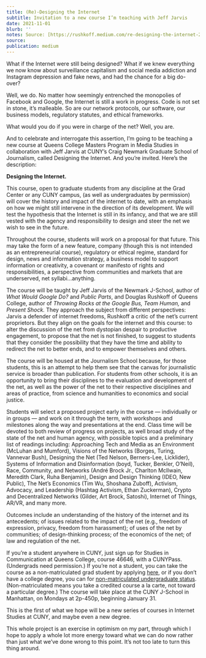 ```yaml
---
title: (Re)-Designing the Internet
subtitle: Invitation to a new course I’m teaching with Jeff Jarvis
date: 2021-11-01
blurb: ''
notes: Source: [https://rushkoff.medium.com/re-designing-the-internet-2593fe7dae8d](https://rushkoff.medium.com/re-designing-the-internet-2593fe7dae8d https://rushkoff.medium.com/re-designing-the-internet-2593fe7dae8d)
source: 
publication: medium
---
```


What if the Internet were still being designed? What if we knew everything we now know about surveillance capitalism and social media addiction and Instagram depression and fake news, and had the chance for a big do-over?

Well, we do. No matter how seemingly entrenched the monopolies of Facebook and Google, the Internet is still a work in progress. Code is not set in stone, it’s malleable. So are our network protocols, our software, our business models, regulatory statutes, and ethical frameworks.

What would you do if you were in charge of the net? Well, you are.

And to celebrate and interrogate this assertion, I’m going to be teaching a new course at Queens College Masters Program in Media Studies in collaboration with Jeff Jarvis at CUNY’s Craig Newmark Graduate School of Journalism, called Designing the Internet. And you’re invited. Here’s the description:

**Designing the Internet.**

This course, open to graduate students from any discipline at the Grad Center or any CUNY campus, (as well as undergraduates by permission) will cover the history and impact of the internet to date, with an emphasis on how we might still intervene in the direction of its development. We will test the hypothesis that the Internet is still in its infancy, and that we are still vested with the agency and responsibility to design and steer the net we wish to see in the future.

Throughout the course, students will work on a proposal for that future. This may take the form of a new feature, company (though this is not intended as an entrepreneurial course), regulatory or ethical regime, standard for design, news and information strategy, a business model to support information or creativity, a covenant or manifesto of rights and responsibilities, a perspective from communities and markets that are underserved, net syllabi…anything.

The course will be taught by Jeff Jarvis of the Newmark J-School, author of _What Would Google Do?_ and _Public Parts_, and Douglas Rushkoff of Queens College, author of _Throwing Rocks at the Google Bus, Team Human,_ and _Present Shock._ They approach the subject from different perspectives: Jarvis a defender of internet freedoms, Rushkoff a critic of the net’s current proprietors. But they align on the goals for the internet and this course: to alter the discussion of the net from dystopian despair to productive engagement, to propose that the net is not finished, to suggest to students that they consider the possibility that they have the time and ability to redirect the net to better ends, and to empower themselves and others.

The course will be housed at the Journalism School because, for those students, this is an attempt to help them see that the canvas for journalistic service is broader than publication. For students from other schools, it is an opportunity to bring their disciplines to the evaluation and development of the net, as well as the power of the net to their respective disciplines and areas of practice, from science and humanities to economics and social justice.

Students will select a proposed project early in the course — individually or in groups — and work on it through the term, with workshops and milestones along the way and presentations at the end. Class time will be devoted to both review of progress on projects, as well broad study of the state of the net and human agency, with possible topics and a preliminary list of readings including: Approaching Tech and Media as an Environment (McLuhan and Mumford), Visions of the Networks (Borges, Turing, Vannevar Bush), Designing the Net (Ted Nelson, Berners-Lee, Licklider), Systems of Information and Disinformation (boyd, Tucker, Benkler, O’Neil), Race, Community, and Networks (André Brock Jr., Charlton McIlwain, Meredith Clark, Ruha Benjamin), Design and Design Thinking (IDEO, New Public), The Net’s Economics (Tim Wu, Shoshana Zuboff), Activism, Advocacy, and Leadership (Hashtag Activism, Ethan Zuckerman), Crypto and Decentralized Networks (Gilder, Art Brock, Satoshi), Internet of Things, AR/VR, and many more.

Outcomes include an understanding of the history of the internet and its antecedents; of issues related to the impact of the net (e.g., freedom of expression, privacy, freedom from harassment); of uses of the net by communities; of design-thinking process; of the economics of the net; of law and regulation of the net.

If you’re a student anywhere in CUNY, just sign up for Studies in Communication at Queens College, course 46646, with a CUNYPass. (Undergrads need permission.) If you’re not a student, you can take the course as a non-matriculated grad student by applying [here](https://www.qc.cuny.edu/Academics/Degrees/DAH/MediaStudies/MA/Pages/Application-Requirements.aspx), or if you don’t have a college degree, you can for [non-matriculated undergraduate status](https://www.qc.cuny.edu/admissions/undergraduate/nondegree/pages/welcome.aspx). (Non-matriculated means you take a credited course a la carte, not toward a particular degree.) The course will take place at the CUNY J-School in Manhattan, on Mondays at 2p-450p, beginning January 31.

This is the first of what we hope will be a new series of courses in Internet Studies at CUNY, and maybe even a new degree.

This whole project is an exercise in optimism on my part, through which I hope to apply a whole lot more energy toward what we can do now rather than just what we’ve done wrong to this point. It’s not too late to turn this thing around.
